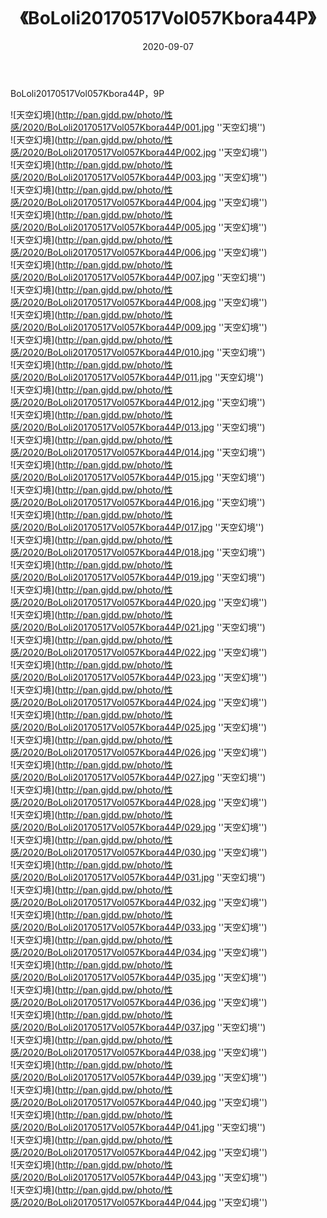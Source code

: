 ﻿---
layout: post
title:  《BoLoli20170517Vol057Kbora44P》
date:   2020-09-07
img: http://pan.gjdd.pw/photo/性感/2020/BoLoli20170517Vol057Kbora44P/000.jpg
categories: [美女, 性感, 泳衣]
---

BoLoli20170517Vol057Kbora44P，9P



![天空幻境](http://pan.gjdd.pw/photo/性感/2020/BoLoli20170517Vol057Kbora44P/001.jpg ''天空幻境'') <br>
![天空幻境](http://pan.gjdd.pw/photo/性感/2020/BoLoli20170517Vol057Kbora44P/002.jpg ''天空幻境'') <br>
![天空幻境](http://pan.gjdd.pw/photo/性感/2020/BoLoli20170517Vol057Kbora44P/003.jpg ''天空幻境'') <br>
![天空幻境](http://pan.gjdd.pw/photo/性感/2020/BoLoli20170517Vol057Kbora44P/004.jpg ''天空幻境'') <br>
![天空幻境](http://pan.gjdd.pw/photo/性感/2020/BoLoli20170517Vol057Kbora44P/005.jpg ''天空幻境'') <br>
![天空幻境](http://pan.gjdd.pw/photo/性感/2020/BoLoli20170517Vol057Kbora44P/006.jpg ''天空幻境'') <br>
![天空幻境](http://pan.gjdd.pw/photo/性感/2020/BoLoli20170517Vol057Kbora44P/007.jpg ''天空幻境'') <br>
![天空幻境](http://pan.gjdd.pw/photo/性感/2020/BoLoli20170517Vol057Kbora44P/008.jpg ''天空幻境'') <br>
![天空幻境](http://pan.gjdd.pw/photo/性感/2020/BoLoli20170517Vol057Kbora44P/009.jpg ''天空幻境'') <br>
![天空幻境](http://pan.gjdd.pw/photo/性感/2020/BoLoli20170517Vol057Kbora44P/010.jpg ''天空幻境'') <br>
![天空幻境](http://pan.gjdd.pw/photo/性感/2020/BoLoli20170517Vol057Kbora44P/011.jpg ''天空幻境'') <br>
![天空幻境](http://pan.gjdd.pw/photo/性感/2020/BoLoli20170517Vol057Kbora44P/012.jpg ''天空幻境'') <br>
![天空幻境](http://pan.gjdd.pw/photo/性感/2020/BoLoli20170517Vol057Kbora44P/013.jpg ''天空幻境'') <br>
![天空幻境](http://pan.gjdd.pw/photo/性感/2020/BoLoli20170517Vol057Kbora44P/014.jpg ''天空幻境'') <br>
![天空幻境](http://pan.gjdd.pw/photo/性感/2020/BoLoli20170517Vol057Kbora44P/015.jpg ''天空幻境'') <br>
![天空幻境](http://pan.gjdd.pw/photo/性感/2020/BoLoli20170517Vol057Kbora44P/016.jpg ''天空幻境'') <br>
![天空幻境](http://pan.gjdd.pw/photo/性感/2020/BoLoli20170517Vol057Kbora44P/017.jpg ''天空幻境'') <br>
![天空幻境](http://pan.gjdd.pw/photo/性感/2020/BoLoli20170517Vol057Kbora44P/018.jpg ''天空幻境'') <br>
![天空幻境](http://pan.gjdd.pw/photo/性感/2020/BoLoli20170517Vol057Kbora44P/019.jpg ''天空幻境'') <br>
![天空幻境](http://pan.gjdd.pw/photo/性感/2020/BoLoli20170517Vol057Kbora44P/020.jpg ''天空幻境'') <br>
![天空幻境](http://pan.gjdd.pw/photo/性感/2020/BoLoli20170517Vol057Kbora44P/021.jpg ''天空幻境'') <br>
![天空幻境](http://pan.gjdd.pw/photo/性感/2020/BoLoli20170517Vol057Kbora44P/022.jpg ''天空幻境'') <br>
![天空幻境](http://pan.gjdd.pw/photo/性感/2020/BoLoli20170517Vol057Kbora44P/023.jpg ''天空幻境'') <br>
![天空幻境](http://pan.gjdd.pw/photo/性感/2020/BoLoli20170517Vol057Kbora44P/024.jpg ''天空幻境'') <br>
![天空幻境](http://pan.gjdd.pw/photo/性感/2020/BoLoli20170517Vol057Kbora44P/025.jpg ''天空幻境'') <br>
![天空幻境](http://pan.gjdd.pw/photo/性感/2020/BoLoli20170517Vol057Kbora44P/026.jpg ''天空幻境'') <br>
![天空幻境](http://pan.gjdd.pw/photo/性感/2020/BoLoli20170517Vol057Kbora44P/027.jpg ''天空幻境'') <br>
![天空幻境](http://pan.gjdd.pw/photo/性感/2020/BoLoli20170517Vol057Kbora44P/028.jpg ''天空幻境'') <br>
![天空幻境](http://pan.gjdd.pw/photo/性感/2020/BoLoli20170517Vol057Kbora44P/029.jpg ''天空幻境'') <br>
![天空幻境](http://pan.gjdd.pw/photo/性感/2020/BoLoli20170517Vol057Kbora44P/030.jpg ''天空幻境'') <br>
![天空幻境](http://pan.gjdd.pw/photo/性感/2020/BoLoli20170517Vol057Kbora44P/031.jpg ''天空幻境'') <br>
![天空幻境](http://pan.gjdd.pw/photo/性感/2020/BoLoli20170517Vol057Kbora44P/032.jpg ''天空幻境'') <br>
![天空幻境](http://pan.gjdd.pw/photo/性感/2020/BoLoli20170517Vol057Kbora44P/033.jpg ''天空幻境'') <br>
![天空幻境](http://pan.gjdd.pw/photo/性感/2020/BoLoli20170517Vol057Kbora44P/034.jpg ''天空幻境'') <br>
![天空幻境](http://pan.gjdd.pw/photo/性感/2020/BoLoli20170517Vol057Kbora44P/035.jpg ''天空幻境'') <br>
![天空幻境](http://pan.gjdd.pw/photo/性感/2020/BoLoli20170517Vol057Kbora44P/036.jpg ''天空幻境'') <br>
![天空幻境](http://pan.gjdd.pw/photo/性感/2020/BoLoli20170517Vol057Kbora44P/037.jpg ''天空幻境'') <br>
![天空幻境](http://pan.gjdd.pw/photo/性感/2020/BoLoli20170517Vol057Kbora44P/038.jpg ''天空幻境'') <br>
![天空幻境](http://pan.gjdd.pw/photo/性感/2020/BoLoli20170517Vol057Kbora44P/039.jpg ''天空幻境'') <br>
![天空幻境](http://pan.gjdd.pw/photo/性感/2020/BoLoli20170517Vol057Kbora44P/040.jpg ''天空幻境'') <br>
![天空幻境](http://pan.gjdd.pw/photo/性感/2020/BoLoli20170517Vol057Kbora44P/041.jpg ''天空幻境'') <br>
![天空幻境](http://pan.gjdd.pw/photo/性感/2020/BoLoli20170517Vol057Kbora44P/042.jpg ''天空幻境'') <br>
![天空幻境](http://pan.gjdd.pw/photo/性感/2020/BoLoli20170517Vol057Kbora44P/043.jpg ''天空幻境'') <br>
![天空幻境](http://pan.gjdd.pw/photo/性感/2020/BoLoli20170517Vol057Kbora44P/044.jpg ''天空幻境'') <br>